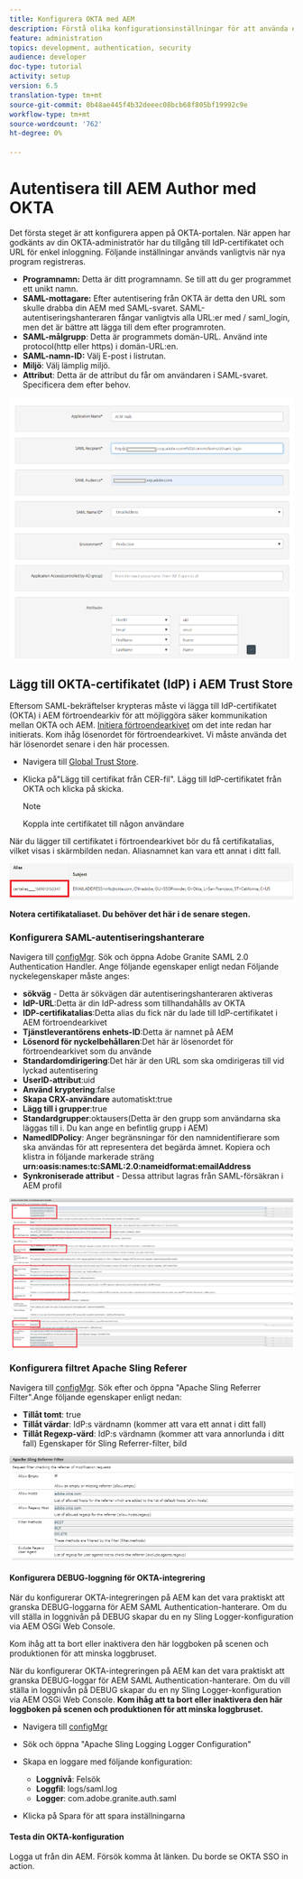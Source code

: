 ```yaml
---
title: Konfigurera OKTA med AEM
description: Förstå olika konfigurationsinställningar för att använda enkel inloggning med okta
feature: administration
topics: development, authentication, security
audience: developer
doc-type: tutorial
activity: setup
version: 6.5
translation-type: tm+mt
source-git-commit: 0b48ae445f4b32deeec08bcb68f805bf19992c9e
workflow-type: tm+mt
source-wordcount: '762'
ht-degree: 0%

---
```



# Autentisera till AEM Author med OKTA

Det första steget är att konfigurera appen på OKTA-portalen. När appen har godkänts av din OKTA-administratör har du tillgång till IdP-certifikatet och URL för enkel inloggning. Följande inställningar används vanligtvis när nya program registreras.

* **Programnamn:** Detta är ditt programnamn. Se till att du ger programmet ett unikt namn.
* **SAML-mottagare:** Efter autentisering från OKTA är detta den URL som skulle drabba din AEM med SAML-svaret. SAML-autentiseringshanteraren fångar vanligtvis alla URL:er med / saml_login, men det är bättre att lägga till dem efter programroten.
* **SAML-målgrupp**: Detta är programmets domän-URL. Använd inte protocol(http eller https) i domän-URL:en.
* **SAML-namn-ID:** Välj E-post i listrutan.
* **Miljö**: Välj lämplig miljö.
* **Attribut**: Detta är de attribut du får om användaren i SAML-svaret. Specificera dem efter behov.


![okta-application](assets/okta-app-settings-blurred.PNG)


## Lägg till OKTA-certifikatet (IdP) i AEM Trust Store

Eftersom SAML-bekräftelser krypteras måste vi lägga till IdP-certifikatet (OKTA) i AEM förtroendearkiv för att möjliggöra säker kommunikation mellan OKTA och AEM.
[Initiera förtroendearkivet](http://localhost:4502/libs/granite/security/content/truststore.html) om det inte redan har initierats.
Kom ihåg lösenordet för förtroendearkivet. Vi måste använda det här lösenordet senare i den här processen.

* Navigera till [Global Trust Store](http://localhost:4502/libs/granite/security/content/truststore.html).
* Klicka på&quot;Lägg till certifikat från CER-fil&quot;. Lägg till IdP-certifikatet från OKTA och klicka på skicka.

   >[!NOTE]
   >
   >Koppla inte certifikatet till någon användare

När du lägger till certifikatet i förtroendearkivet bör du få certifikatalias, vilket visas i skärmbilden nedan. Aliasnamnet kan vara ett annat i ditt fall.

![Certifikatalias](assets/cert-alias.PNG)

**Notera certifikataliaset. Du behöver det här i de senare stegen.**

### Konfigurera SAML-autentiseringshanterare

Navigera till [configMgr](http://localhost:4502/system/console/configMgr).
Sök och öppna Adobe Granite SAML 2.0 Authentication Handler.
Ange följande egenskaper enligt nedan
Följande nyckelegenskaper måste anges:

* **sökväg**  - Detta är sökvägen där autentiseringshanteraren aktiveras
* **IdP-URL**:Detta är din IdP-adress som tillhandahålls av OKTA
* **IDP-certifikatalias**:Detta alias du fick när du lade till IdP-certifikatet i AEM förtroendearkivet
* **Tjänstleverantörens enhets-ID**:Detta är namnet på AEM
* **Lösenord för nyckelbehållaren**:Det här är lösenordet för förtroendearkivet som du använde
* **Standardomdirigering**:Det här är den URL som ska omdirigeras till vid lyckad autentisering
* **UserID-attribut**:uid
* **Använd kryptering**:false
* **Skapa CRX-användare** automatiskt:true
* **Lägg till i grupper**:true
* **Standardgrupper**:oktausers(Detta är den grupp som användarna ska läggas till i. Du kan ange en befintlig grupp i AEM)
* **NamedIDPolicy**: Anger begränsningar för den namnidentifierare som ska användas för att representera det begärda ämnet. Kopiera och klistra in följande markerade sträng **urn:oasis:names:tc:SAML:2.0:nameidformat:emailAddress**
* **Synkroniserade attribut**  - Dessa attribut lagras från SAML-försäkran i AEM profil

![saml-authentication-handler](assets/saml-authentication-settings-blurred.PNG)

### Konfigurera filtret Apache Sling Referer

Navigera till [configMgr](http://localhost:4502/system/console/configMgr).
Sök efter och öppna &quot;Apache Sling Referrer Filter&quot;.Ange följande egenskaper enligt nedan:

* **Tillåt tomt**: true
* **Tillåt värdar**: IdP:s värdnamn (kommer att vara ett annat i ditt fall)
* **Tillåt Regexp-värd**: IdP:s värdnamn (kommer att vara annorlunda i ditt fall) Egenskaper för Sling Referrer-filter, bild

![referrer-filter](assets/sling-referrer-filter.PNG)

#### Konfigurera DEBUG-loggning för OKTA-integrering

När du konfigurerar OKTA-integreringen på AEM kan det vara praktiskt att granska DEBUG-loggarna för AEM SAML Authentication-hanterare. Om du vill ställa in loggnivån på DEBUG skapar du en ny Sling Logger-konfiguration via AEM OSGi Web Console.

Kom ihåg att ta bort eller inaktivera den här loggboken på scenen och produktionen för att minska loggbruset.

När du konfigurerar OKTA-integreringen på AEM kan det vara praktiskt att granska DEBUG-loggar för AEM SAML Authentication-hanterare. Om du vill ställa in loggnivån på DEBUG skapar du en ny Sling Logger-konfiguration via AEM OSGi Web Console.
**Kom ihåg att ta bort eller inaktivera den här loggboken på scenen och produktionen för att minska loggbruset.**
* Navigera till [configMgr](http://localhost:4502/system/console/configMgr)

* Sök och öppna &quot;Apache Sling Logging Logger Configuration&quot;
* Skapa en loggare med följande konfiguration:
   * **Loggnivå**: Felsök
   * **Loggfil**: logs/saml.log
   * **Logger**: com.adobe.granite.auth.saml
* Klicka på Spara för att spara inställningarna



#### Testa din OKTA-konfiguration

Logga ut från din AEM. Försök komma åt länken. Du borde se OKTA SSO in action.

